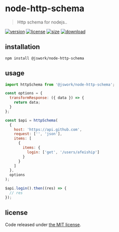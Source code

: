# node-http-schema
> Http schema for nodejs..

[![version][version-image]][version-url]
[![license][license-image]][license-url]
[![size][size-image]][size-url]
[![download][download-image]][download-url]

## installation
```shell
npm install @jswork/node-http-schema
```

## usage
```js
import httpSchema from '@jswork/node-http-schema';

const options = {
  transformResponse: ({ data }) => {
    return data;
  }
};

const $api = httpSchema(
  {
    host: 'https://api.github.com',
    request: ['', 'json'],
    items: [
      {
        items: {
          login: ['get', '/users/afeiship']
        }
      }
    ]
  },
  options
);

$api.login().then((res) => {
  // res
});
```

## license
Code released under [the MIT license](https://github.com/afeiship/node-http-schema/blob/master/LICENSE.txt).

[version-image]: https://img.shields.io/npm/v/@jswork/node-http-schema
[version-url]: https://npmjs.org/package/@jswork/node-http-schema

[license-image]: https://img.shields.io/npm/l/@jswork/node-http-schema
[license-url]: https://github.com/afeiship/node-http-schema/blob/master/LICENSE.txt

[size-image]: https://img.shields.io/bundlephobia/minzip/@jswork/node-http-schema
[size-url]: https://github.com/afeiship/node-http-schema/blob/master/dist/node-http-schema.min.js

[download-image]: https://img.shields.io/npm/dm/@jswork/node-http-schema
[download-url]: https://www.npmjs.com/package/@jswork/node-http-schema
